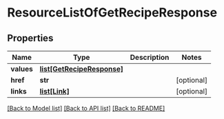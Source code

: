 # ResourceListOfGetRecipeResponse

## Properties
Name | Type | Description | Notes
------------ | ------------- | ------------- | -------------
**values** | [**list[GetRecipeResponse]**](GetRecipeResponse.md) |  | 
**href** | **str** |  | [optional] 
**links** | [**list[Link]**](Link.md) |  | [optional] 

[[Back to Model list]](../README.md#documentation-for-models) [[Back to API list]](../README.md#documentation-for-api-endpoints) [[Back to README]](../README.md)


